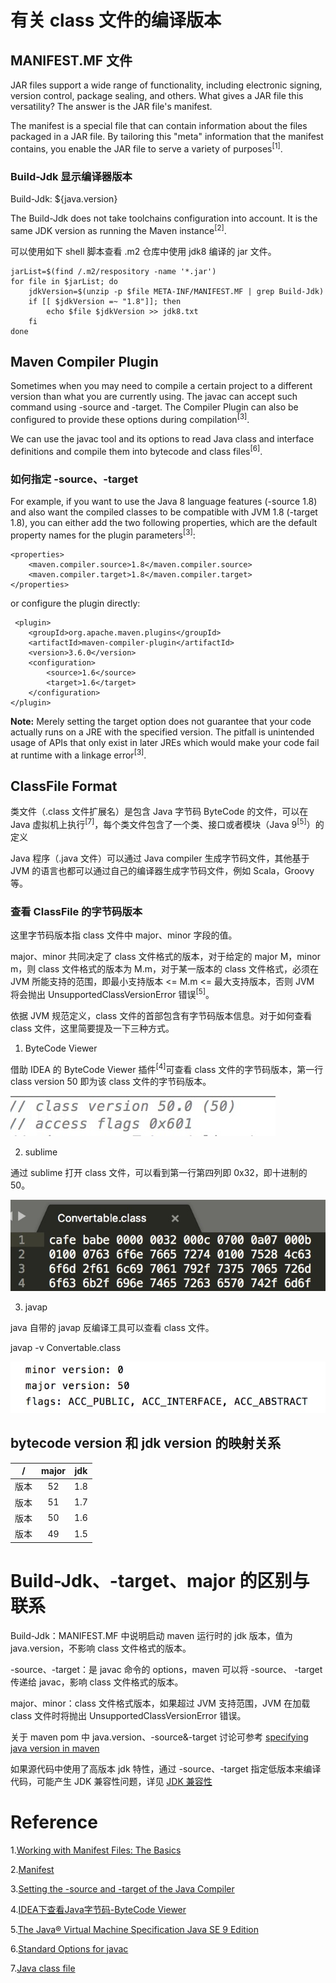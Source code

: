 # 有关 class 文件的编译版本

## MANIFEST.MF 文件

JAR files support a wide range of functionality, including electronic signing, version control, package sealing, and others. What gives a JAR file this versatility? The answer is the JAR file's manifest.

The manifest is a special file that can contain information about the files packaged in a JAR file. By tailoring this "meta" information that the manifest contains, you enable the JAR file to serve a variety of purposes<sup>[1]</sup>.

### Build-Jdk 显示编译器版本

Build-Jdk: ${java.version}

The Build-Jdk does not take toolchains configuration into account. It is the same JDK version as running the Maven instance<sup>[2]</sup>.

可以使用如下 shell 脚本查看 .m2 仓库中使用 jdk8 编译的 jar 文件。

```
jarList=$(find /.m2/respository -name '*.jar')
for file in $jarList; do
    jdkVersion=$(unzip -p $file META-INF/MANIFEST.MF | grep Build-Jdk)
    if [[ $jdkVersion =~ "1.8"]]; then
        echo $file $jdkVersion >> jdk8.txt
    fi
done
```

## Maven Compiler Plugin

Sometimes when you may need to compile a certain project to a different version than what you are currently using. The javac can accept such command using -source and -target. The Compiler Plugin can also be configured to provide these options during compilation<sup>[3]</sup>.

We can use the javac tool and its options to read Java class and interface definitions and compile them into bytecode and class files<sup>[6]</sup>.

### 如何指定 -source、-target

For example, if you want to use the Java 8 language features (-source 1.8) and also want the compiled classes to be compatible with JVM 1.8 (-target 1.8), you can either add the two following properties, which are the default property names for the plugin parameters<sup>[3]</sup>:

```
<properties>
    <maven.compiler.source>1.8</maven.compiler.source>
    <maven.compiler.target>1.8</maven.compiler.target>
</properties>
```
or configure the plugin directly:

```
 <plugin>
    <groupId>org.apache.maven.plugins</groupId>
    <artifactId>maven-compiler-plugin</artifactId>
    <version>3.6.0</version>
    <configuration>
        <source>1.6</source>
        <target>1.6</target>
    </configuration>
</plugin>
```

 **Note:** Merely setting the target option does not guarantee that your code actually runs on a JRE with the specified version. The pitfall is unintended usage of APIs that only exist in later JREs which would make your code fail at runtime with a linkage error<sup>[3]</sup>. 

## ClassFile Format

类文件（.class 文件扩展名）是包含 Java 字节码 ByteCode 的文件，可以在 Java 虚拟机上执行<sup>[7]</sup>，每个类文件包含了一个类、接口或者模块（Java 9<sup>[5]</sup>）的定义

Java 程序（.java 文件）可以通过 Java compiler 生成字节码文件，其他基于 JVM 的语言也都可以通过自己的编译器生成字节码文件，例如 Scala，Groovy 等。

### 查看 ClassFile 的字节码版本

这里字节码版本指 class 文件中 major、minor 字段的值。

major、minor 共同决定了 class 文件格式的版本，对于给定的 major M，minor m，则 class 文件格式的版本为 M.m，对于某一版本的 class 文件格式，必须在 JVM 所能支持的范围，即最小支持版本 <= M.m <= 最大支持版本，否则 JVM 将会抛出 UnsupportedClassVersionError 错误<sup>[5]</sup>。

依据 JVM 规范定义，class 文件的首部包含有字节码版本信息。对于如何查看 class 文件，这里简要提及一下三种方式。

1. ByteCode Viewer

借助 IDEA 的 ByteCode Viewer 插件<sup>[4]</sup>可查看 class 文件的字节码版本，第一行 class version 50 即为该 class 文件的字节码版本。

![decompile](images/decompile.jpg)

2. sublime

通过 sublime 打开 class 文件，可以看到第一行第四列即 0x32，即十进制的 50。

![bytecode](images/bytecode.jpg)

3. javap

java 自带的 javap 反编译工具可以查看 class 文件。

javap -v Convertable.class

![javap](images/javap_v.jpg)

## bytecode version 和 jdk version 的映射关系

| /    |  major | jdk  |
| :--: |  :--:  | :--: |
| 版本  |  52    | 1.8  |
| 版本  |  51    | 1.7  |
| 版本  |  50    | 1.6  |
| 版本  |  49    | 1.5  |

# Build-Jdk、-target、major 的区别与联系

Build-Jdk：MANIFEST.MF 中说明启动 maven 运行时的 jdk 版本，值为 java.version，不影响 class 文件格式的版本。

-source、-target：是 javac 命令的 options，maven 可以将 -source、 -target 传递给 javac，影响 class 文件格式的版本。

major、minor：class 文件格式版本，如果超过 JVM 支持范围，JVM 在加载 class 文件时将抛出 UnsupportedClassVersionError 错误。

关于 maven pom 中 java.version、-source&-target 讨论可参考 [specifying java version in maven](https://stackoverflow.com/questions/38882080/specifying-java-version-in-maven-differences-between-properties-and-compiler-p)

如果源代码中使用了高版本 jdk 特性，通过 -source、-target 指定低版本来编译代码，可能产生 JDK 兼容性问题，详见 [JDK 兼容性](./JDK-Compatibility.md)

# Reference

1.[Working with Manifest Files: The Basics](https://docs.oracle.com/javase/tutorial/deployment/jar/manifestindex.html)

2.[Manifest](http://maven.apache.org/shared/maven-archiver/examples/manifest.html)

3.[Setting the -source and -target of the Java Compiler](http://maven.apache.org/plugins/maven-compiler-plugin/examples/set-compiler-source-and-target.html)

4.[IDEA下查看Java字节码-ByteCode Viewer](https://www.jianshu.com/p/b87f7e564c98)

5.[The Java® Virtual Machine Specification Java SE 9 Edition](https://docs.oracle.com/javase/specs/jvms/se9/jvms9.pdf)

6.[Standard Options for javac](https://docs.oracle.com/javase/9/tools/javac.htm#GUID-AEEC9F07-CB49-4E96-8BC7-BCC2C7F725C9__STANDARDOPTIONSFORJAVAC-7D3D9CC2)

7.[Java class file](https://en.wikipedia.org/wiki/Java_class_file)